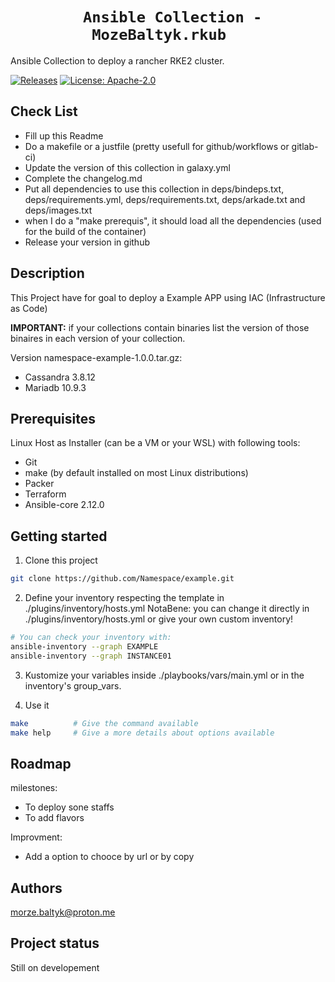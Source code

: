 <h1 style="text-align: center;"><code> Ansible Collection - MozeBaltyk.rkub  </code></h1>

Ansible Collection to deploy a rancher RKE2 cluster.

[![Releases](https://img.shields.io/github/release/MozeBaltyk/rkub)](https://github.com/MozeBaltyk/rkub/releases)
[![License: Apache-2.0](https://img.shields.io/badge/License-Apache%202.0-green.svg)](https://opensource.org/licenses/Apache-2.0/)

## Check List
- Fill up this Readme
- Do a makefile or a justfile (pretty usefull for github/workflows or gitlab-ci)
- Update the version of this collection in galaxy.yml 
- Complete the changelog.md
- Put all dependencies to use this collection in deps/bindeps.txt, deps/requirements.yml, deps/requirements.txt, deps/arkade.txt and deps/images.txt
- when I do a "make prerequis", it should load all the dependencies (used for the build of the container)
- Release your version in github

## Description

This Project have for goal to deploy a Example APP using IAC (Infrastructure as Code)

**IMPORTANT:**  if your collections contain binaries list the version of those binaires in each version of your collection. 

Version namespace-example-1.0.0.tar.gz: 
- Cassandra 3.8.12
- Mariadb  10.9.3

## Prerequisites

Linux Host as Installer (can be a VM or your WSL) with following tools:
- Git
- make (by default installed on most Linux distributions)
- Packer
- Terraform
- Ansible-core 2.12.0

## Getting started

1. Clone this project
```sh
git clone https://github.com/Namespace/example.git 
```

2. Define your inventory respecting the template in ./plugins/inventory/hosts.yml
   NotaBene: you can change it directly in ./plugins/inventory/hosts.yml or give your own custom inventory!

```sh
# You can check your inventory with:
ansible-inventory --graph EXAMPLE
ansible-inventory --graph INSTANCE01
```

3. Kustomize your variables inside ./playbooks/vars/main.yml or in the inventory's group_vars.

4. Use it
```sh
make          # Give the command available
make help     # Give a more details about options available
```

## Roadmap
milestones:
- To deploy sone staffs
- To add flavors

Improvment:
- Add a option to chooce by url or by copy

## Authors
morze.baltyk@proton.me

## Project status
Still on developement
